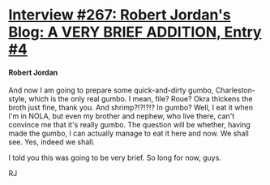 # [Interview #267: Robert Jordan's Blog: A VERY BRIEF ADDITION, Entry #4](https://www.theoryland.com/intvmain.php?i=267#4)

#### Robert Jordan

And now I am going to prepare some quick-and-dirty gumbo, Charleston-style, which is the only real gumbo. I mean, file? Roue? Okra thickens the broth just fine, thank you. And shrimp?!?!?!? In gumbo? Well, I eat it when I'm in NOLA, but even my brother and nephew, who live there, can't convince me that it's really gumbo. The question will be whether, having made the gumbo, I can actually manage to eat it here and now. We shall see. Yes, indeed we shall.

I told you this was going to be very brief. So long for now, guys.

RJ

